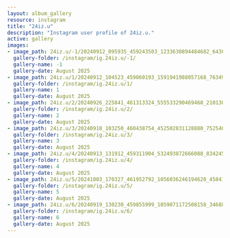 ```yaml
---
layout: album_gallery
resource: instagram
title: "24iz.u"
description: "Instagram user profile of 24iz.u."
active: gallery
images:
- image_path: 24iz.u/-1/20240912_095935_459243503_1233630894484682_643098887340002909_n.jpg
  gallery-folder: /instagram/ig.24iz.u/-1/
  gallery-name: -1
  gallery-date: August 2025
- image_path: 24iz.u/1/20240912_104523_459060193_1591941988057168_7634976842152884210_n.jpg
  gallery-folder: /instagram/ig.24iz.u/1/
  gallery-name: 1
  gallery-date: August 2025
- image_path: 24iz.u/2/20240926_225841_461313324_555533290469468_2101300160163196369_n.jpg
  gallery-folder: /instagram/ig.24iz.u/2/
  gallery-name: 2
  gallery-date: August 2025
- image_path: 24iz.u/3/20240918_103250_460438754_452502831128880_7525405105251467108_n.jpg
  gallery-folder: /instagram/ig.24iz.u/3/
  gallery-name: 3
  gallery-date: August 2025
- image_path: 24iz.u/4/20240913_131912_459311904_532493872666088_834245358709363158_n.jpg
  gallery-folder: /instagram/ig.24iz.u/4/
  gallery-name: 4
  gallery-date: August 2025
- image_path: 24iz.u/5/20241003_170327_461952792_1056036246194620_4584152274565040802_n.jpg
  gallery-folder: /instagram/ig.24iz.u/5/
  gallery-name: 5
  gallery-date: August 2025
- image_path: 24iz.u/6/20240919_130230_459855999_1059071172508158_3468822753622522154_n.jpg
  gallery-folder: /instagram/ig.24iz.u/6/
  gallery-name: 6
  gallery-date: August 2025
---
```

